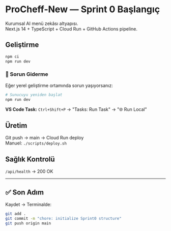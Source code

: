 # ProCheff-New — Sprint 0 Başlangıç

Kurumsal AI menü zekâsı altyapısı.  
Next.js 14 + TypeScript + Cloud Run + GitHub Actions pipeline.

## Geliştirme

```bash
npm ci
npm run dev
```

### 🔧 Sorun Giderme

Eğer yerel geliştirme ortamında sorun yaşıyorsanız:

```bash
# Sunucuyu yeniden başlat
npm run dev
```

**VS Code Task:** `Ctrl+Shift+P` → "Tasks: Run Task" → "🌐 Run Local"

## Üretim

Git push → main → Cloud Run deploy  
Manuel: `./scripts/deploy.sh`

## Sağlık Kontrolü

`/api/health` → 200 OK

---

## ✅ Son Adım

Kaydet → Terminalde:

```bash
git add .
git commit -m "chore: initialize Sprint0 structure"
git push origin main
```
